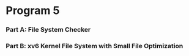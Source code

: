 # Program 5

### Part A: File System Checker

### Part B: xv6 Kernel File System with Small File Optimization   
